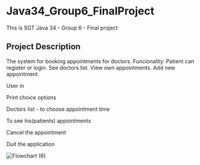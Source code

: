 
# Java34_Group6_FinalProject
This is SGT Java 34 - Group 6 - Final project

## Project Description
The system for booking appointments for doctors. Funcionality:
Patient can register or login.
See doctors list.
View own appointments.
Add new appointment.
 
User in
 
Print choice options
 
Doctors list - to choose appointment time 
 
To see his(patients) appointments
 
Cancel the appointment
 
Duit the application
 
 
 
![Flowchart (6)](https://user-images.githubusercontent.com/86713452/216110977-b60ec395-58b9-4528-bd66-b353c6248c13.png)


